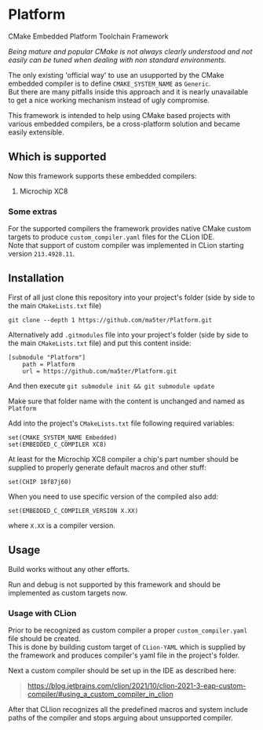 # Platform
CMake Embedded Platform Toolchain Framework

*Being mature and popular CMake is not always clearly understood and not easily can be tuned when dealing with non standard environments.*

The only existing 'official way' to use an usupported by the CMake embedded compiler is to define `CMAKE_SYSTEM_NAME` as `Generic`.<br> 
But there are many pitfalls inside this approach and it is nearly unavailable to get a nice working mechanism instead of ugly compromise.

This framework is intended to help using CMake based projects with various embedded compilers, be a cross-platform solution and became easily extensible.

## Which is supported
Now this framework supports these embedded compilers:

1. Microchip XC8

### Some extras
For the supported compilers the framework provides native CMake custom targets to produce `custom_compiler.yaml` files for the CLion IDE.<br>
Note that support of custom compiler was implemented in CLion starting version `213.4928.11`.

## Installation
First of all just clone this repository into your project's folder (side by side to the main `CMakeLists.txt` file)

    git clone --depth 1 https://github.com/ma5ter/Platform.git

Alternatively add `.gitmodules` file into your project's folder (side by side to the main `CMakeLists.txt` file) and put this content inside:

    [submodule "Platform"]
	    path = Platform
	    url = https://github.com/ma5ter/Platform.git

And then execute `git submodule init && git submodule update`

Make sure that folder name with the content is unchanged and named as `Platform`

Add into the project's `CMakeLists.txt` file following required variables:

    set(CMAKE_SYSTEM_NAME Embedded)
    set(EMBEDDED_C_COMPILER XC8)

At least for the Microchip XC8 compiler a chip's part number should be supplied to properly generate default macros and other stuff: 

    set(CHIP 18f87j60)

When you need to use specific version of the compiled also add:

    set(EMBEDDED_C_COMPILER_VERSION X.XX)

where `X.XX` is a compiler version.

## Usage

Build works without any other efforts.

Run and debug is not supported by this framework and should be implemented as custom targets now.

### Usage with CLion

Prior to be recognized as custom compiler a proper `custom_compiler.yaml` file should be created.<br>
This is done by building custom target of `CLion-YAML` which is supplied by the framework and produces compiler's yaml file in the project's folder.

Next a custom compiler should be set up in the IDE as described here:
> https://blog.jetbrains.com/clion/2021/10/clion-2021-3-eap-custom-compiler/#using_a_custom_compiler_in_clion

After that CLlion recognizes all the predefined macros and system include paths of the compiler and stops arguing about unsupported compiler.
